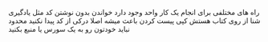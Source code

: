 راه های مختلفی برای انجام یک کار واحد وجود دارد
خواندن بدون نوشتن کد مثل یادگیری شنا از روی کتاب هستش
کپی پیست کردن باعث میشه اصلا درکی از کد پیدا نکنید
محدود نباید خودتون رو به یک سورس یا منبع بکنید